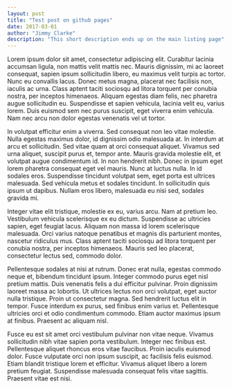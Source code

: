 ```yaml
---
layout: post
title: "Test post on github pages"
date: 2017-03-01
author: "Jimmy Clarke"
description: "This short description ends up on the main listing page"
---
```

Lorem ipsum dolor sit amet, consectetur adipiscing elit. Curabitur lacinia accumsan ligula, non mattis velit mattis nec. Mauris dignissim, mi ac laoreet consequat, sapien ipsum sollicitudin libero, eu maximus velit turpis ac tortor. Nunc eu convallis lacus. Donec metus magna, placerat nec facilisis non, iaculis ac urna. Class aptent taciti sociosqu ad litora torquent per conubia nostra, per inceptos himenaeos. Aliquam egestas diam felis, nec pharetra augue sollicitudin eu. Suspendisse et sapien vehicula, lacinia velit eu, varius lorem. Duis euismod sem nec purus suscipit, eget viverra enim vehicula. Nam nec arcu non dolor egestas venenatis vel ut tortor.

In volutpat efficitur enim a viverra. Sed consequat non leo vitae molestie. Nulla egestas maximus dolor, id dignissim odio malesuada at. In interdum at arcu et sollicitudin. Sed vitae quam at orci consequat aliquet. Vivamus sed urna aliquet, suscipit purus et, tempor ante. Mauris gravida molestie elit, et volutpat augue condimentum id. In non hendrerit nibh. Donec in ipsum eget lorem pharetra consequat eget vel mauris. Nunc at luctus nulla. In id sodales eros. Suspendisse tincidunt volutpat sem, eget porta est ultrices malesuada. Sed vehicula metus et sodales tincidunt. In sollicitudin quis ipsum ut dapibus. Nullam eros libero, malesuada eu nisi sed, sodales gravida mi.

Integer vitae elit tristique, molestie ex eu, varius arcu. Nam at pretium leo. Vestibulum vehicula scelerisque ex eu dictum. Suspendisse ac ultricies sapien, eget feugiat lacus. Aliquam non massa id lorem scelerisque malesuada. Orci varius natoque penatibus et magnis dis parturient montes, nascetur ridiculus mus. Class aptent taciti sociosqu ad litora torquent per conubia nostra, per inceptos himenaeos. Mauris sed leo placerat, consectetur lectus sed, commodo dolor.

Pellentesque sodales at nisi at rutrum. Donec erat nulla, egestas commodo neque et, bibendum tincidunt ipsum. Integer commodo purus eget nisl pretium mattis. Duis venenatis felis a dui efficitur pulvinar. Proin dignissim laoreet massa ac lobortis. Ut ultrices lectus non orci volutpat, eget auctor nulla tristique. Proin ut consectetur magna. Sed hendrerit luctus elit in tempor. Fusce interdum ex purus, sed finibus enim varius et. Pellentesque ultricies orci et odio condimentum commodo. Etiam auctor maximus ipsum at finibus. Praesent ac aliquam nisl.

Fusce eu est sit amet orci vestibulum pulvinar non vitae neque. Vivamus sollicitudin nibh vitae sapien porta vestibulum. Integer nec finibus est. Pellentesque aliquet rhoncus eros vitae faucibus. Proin iaculis euismod dolor. Fusce vulputate orci non ipsum suscipit, ac facilisis felis euismod. Etiam blandit tristique lorem et efficitur. Vivamus aliquet libero a lorem pretium feugiat. Suspendisse malesuada consequat felis vitae sagittis. Praesent vitae est nisi.
